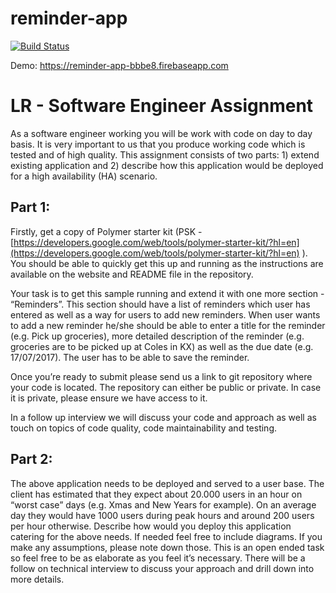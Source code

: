# reminder-app

[![Build Status](https://travis-ci.org/tiomno/reminder-app.svg?branch=master)](https://travis-ci.org/tiomno/reminder-app)

Demo: https://reminder-app-bbbe8.firebaseapp.com

LR - Software Engineer Assignment 
========

As a software engineer working you will be work with code on day to day basis. It is very important to us that you produce working code which is tested and of high quality. This assignment consists of two parts: 1) extend existing application and 2) describe how this application would be deployed for a high availability (HA) scenario.

Part 1:
---

Firstly, get a copy of Polymer starter kit (PSK - [https://developers.google.com/web/tools/polymer-starter-kit/?hl=en](https://developers.google.com/web/tools/polymer-starter-kit/?hl=en) ). You should be able to quickly get this up and running as the instructions are available on the website and README file in the repository.

Your task is to get this sample running and extend it with one more section - “Reminders”. This section should have a list of reminders which user has entered as well as a way for users to add new reminders. When user wants to add a new reminder he/she should be able to enter a title for the reminder (e.g. Pick up groceries), more detailed description of the reminder (e.g. groceries are to be picked up at Coles in KX) as well as the due date (e.g. 17/07/2017). The user has to be able to save the reminder.

Once you’re ready to submit please send us a link to git repository where your code is located. The repository can either be public or private. In case it is private, please ensure we have access to it.

In a follow up interview we will discuss your code and approach as well as touch on topics of code quality, code maintainability and testing.

Part 2:
----

The above application needs to be deployed and served to a user base. The client has estimated that they expect about 20.000 users in an hour on “worst case” days (e.g. Xmas and New Years for example). On an average day they would have 1000 users during peak hours and around 200 users per hour otherwise. Describe how would you deploy this application catering for the above needs. If needed feel free to include diagrams. If you make any assumptions, please note down those. This is an open ended task so feel free to be as elaborate as you feel it’s necessary. There will be a follow on technical interview to discuss your approach and drill down into more details.